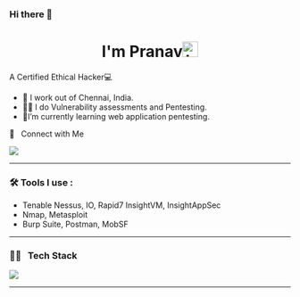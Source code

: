 ### Hi there 👋

<p align="center">

<h1 align="center"> I'm Pranav<img src="https://user-images.githubusercontent.com/1303154/88677602-1635ba80-d120-11ea-84d8-d263ba5fc3c0.gif" width="28px" alt="hi"></h1>

A Certified Ethical Hacker💻

- 💼 I work out of Chennai, India.
- 🧑‍💻 I do Vulnerability assessments and Pentesting.
- :seedling:I’m currently learning web application pentesting.

🤝 &nbsp; Connect with Me

[<img src="https://img.shields.io/badge/linkedin-%230077B5.svg?&style=for-the-badge&logo=linkedin&logoColor=white" />](https://www.linkedin.com/in/pranav-r13/)

<hr>

### 🛠 Tools I use :
- Tenable Nessus, IO, Rapid7 InsightVM, InsightAppSec
- Nmap, Metasploit
- Burp Suite, Postman, MobSF

<hr>

### 🧑‍💻 &nbsp; Tech Stack
<img src="https://skillicons.dev/icons?i=cpp,py,swift,html,css,dotnet,bootstrap,mysql,kali,postman,figma" />

<hr>
<!--
### ⚙️ &nbsp; Git Analytics -->
 
<!-- <p><img align="center" src="https://github-readme-stats.vercel.app/api?username=pranrav-r13&theme=dark&show_icons=true" /></p>
<p>&nbsp;<img align="center" src="https://github-readme-stats.vercel.app/api/top-langs/?username=pranav-r13&theme=dark&layout=compact" width="410" /></p> -->


<!--![Pranav's GitHub stats](https://github-readme-stats.vercel.app/api?username=pranav-r13&show_icons=true&theme=synthwave)

![Top Langs](https://github-readme-stats.vercel.app/api/top-langs/?username=pranav-r13) -->
